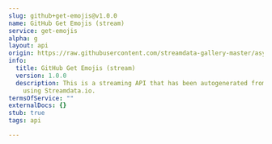 ```yaml
---
slug: github+get-emojis@v1.0.0
name: GitHub Get Emojis (stream)
service: get-emojis
alpha: g
layout: api
origin: https://raw.githubusercontent.com/streamdata-gallery-master/asyncapi/master/_listings/github/github-get-emojis-stream-async.md
info:
  title: GitHub Get Emojis (stream)
  version: 1.0.0
  description: This is a streaming API that has been autogenerated from the GitHub
    using Streamdata.io.
termsOfService: ""
externalDocs: {}
stub: true
tags: api

---
```

